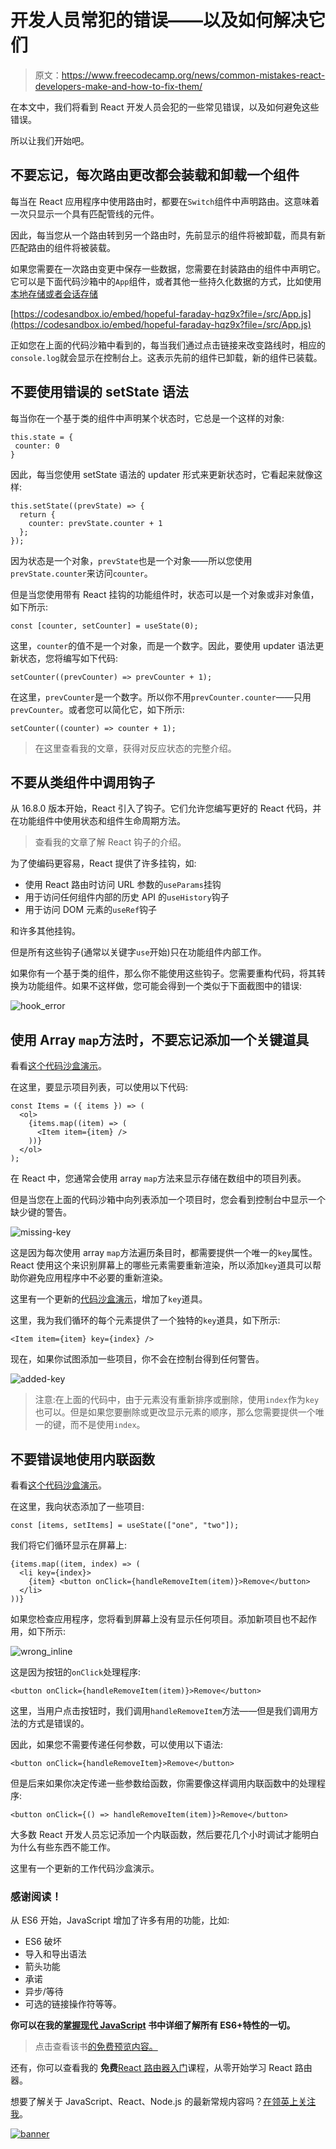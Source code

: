 # 开发人员常犯的错误——以及如何解决它们

> 原文：<https://www.freecodecamp.org/news/common-mistakes-react-developers-make-and-how-to-fix-them/>

在本文中，我们将看到 React 开发人员会犯的一些常见错误，以及如何避免这些错误。

所以让我们开始吧。

## 不要忘记，每次路由更改都会装载和卸载一个组件

每当在 React 应用程序中使用路由时，都要在`Switch`组件中声明路由。这意味着一次只显示一个具有匹配管线的元件。

因此，每当您从一个路由转到另一个路由时，先前显示的组件将被卸载，而具有新匹配路由的组件将被装载。

如果您需要在一次路由变更中保存一些数据，您需要在封装路由的组件中声明它。它可以是下面代码沙箱中的`App`组件，或者其他一些持久化数据的方式，比如使用[本地存储或者会话存储](https://javascript.plainenglish.io/everything-you-need-to-know-about-html5-local-storage-and-session-storage-479c63415c0a?source=friends_link&sk=f429aa5008683a3b0359db43f976efb3)

[https://codesandbox.io/embed/hopeful-faraday-hqz9x?file=/src/App.js](https://codesandbox.io/embed/hopeful-faraday-hqz9x?file=/src/App.js)

正如您在上面的代码沙箱中看到的，每当我们通过点击链接来改变路线时，相应的`console.log`就会显示在控制台上。这表示先前的组件已卸载，新的组件已装载。

## 不要使用错误的 setState 语法

每当你在一个基于类的组件中声明某个状态时，它总是一个这样的对象:

```
this.state = {
 counter: 0
} 
```

因此，每当您使用 setState 语法的 updater 形式来更新状态时，它看起来就像这样:

```
this.setState((prevState) => {
  return {
    counter: prevState.counter + 1
  };
}); 
```

因为状态是一个对象，`prevState`也是一个对象——所以您使用`prevState.counter`来访问`counter`。

但是当您使用带有 React 挂钩的功能组件时，状态可以是一个对象或非对象值，如下所示:

```
const [counter, setCounter] = useState(0); 
```

这里，`counter`的值不是一个对象，而是一个数字。因此，要使用 updater 语法更新状态，您将编写如下代码:

```
setCounter((prevCounter) => prevCounter + 1); 
```

在这里，`prevCounter`是一个数字。所以你不用`prevCounter.counter`——只用`prevCounter`。或者您可以简化它，如下所示:

```
setCounter((counter) => counter + 1); 
```

> 在这里查看我的文章，获得对反应状态的完整介绍。

## 不要从类组件中调用钩子

从 16.8.0 版本开始，React 引入了钩子。它们允许您编写更好的 React 代码，并在功能组件中使用状态和组件生命周期方法。

> 查看我的文章了解 React 钩子的介绍。

为了使编码更容易，React 提供了许多挂钩，如:

*   使用 React 路由时访问 URL 参数的`useParams`挂钩
*   用于访问任何组件内部的历史 API 的`useHistory`钩子
*   用于访问 DOM 元素的`useRef`钩子

和许多其他挂钩。

但是所有这些钩子(通常以关键字`use`开始)只在功能组件内部工作。

如果你有一个基于类的组件，那么你不能使用这些钩子。您需要重构代码，将其转换为功能组件。如果不这样做，您可能会得到一个类似于下面截图中的错误:

![hook_error](img/ae57907bbee35a91bfd2e08436eaad61.png)

## 使用 Array `map`方法时，不要忘记添加一个关键道具

看看[这个代码沙盒演示](https://codesandbox.io/s/quirky-shockley-bjd6z?file=/src/index.js)。

在这里，要显示项目列表，可以使用以下代码:

```
const Items = ({ items }) => (
  <ol>
    {items.map((item) => (
      <Item item={item} />
    ))}
  </ol>
); 
```

在 React 中，您通常会使用 array `map`方法来显示存储在数组中的项目列表。

但是当您在上面的代码沙箱中向列表添加一个项目时，您会看到控制台中显示一个缺少键的警告。

![missing-key](img/a16d07c0a113082058f84c74f912191d.png)

这是因为每次使用 array `map`方法遍历条目时，都需要提供一个唯一的`key`属性。React 使用这个来识别屏幕上的哪些元素需要重新渲染，所以添加`key`道具可以帮助你避免应用程序中不必要的重新渲染。

这里有一个更新的[代码沙盒演示](https://codesandbox.io/s/boring-greider-olko7?file=/src/index.js)，增加了`key`道具。

这里，我为我们循环的每个元素提供了一个独特的`key`道具，如下所示:

```
<Item item={item} key={index} /> 
```

现在，如果你试图添加一些项目，你不会在控制台得到任何警告。

![added-key](img/3a70796ce58a654110a5a7d8a25a8d65.png)

> 注意:在上面的代码中，由于元素没有重新排序或删除，使用`index`作为`key`也可以。但是如果您要删除或更改显示元素的顺序，那么您需要提供一个唯一的键，而不是使用`index`。

## 不要错误地使用内联函数

看看[这个代码沙盒演示](https://codesandbox.io/s/stupefied-breeze-66nyr?file=/src/index.js)。

在这里，我向状态添加了一些项目:

```
const [items, setItems] = useState(["one", "two"]); 
```

我们将它们循环显示在屏幕上:

```
{items.map((item, index) => (
  <li key={index}>
    {item} <button onClick={handleRemoveItem(item)}>Remove</button>
  </li>
))} 
```

如果您检查应用程序，您将看到屏幕上没有显示任何项目。添加新项目也不起作用，如下所示:

![wrong_inline](img/95aa9ece7c81f8229943058e57449ea3.png)

这是因为按钮的`onClick`处理程序:

```
<button onClick={handleRemoveItem(item)}>Remove</button> 
```

这里，当用户点击按钮时，我们调用`handleRemoveItem`方法——但是我们调用方法的方式是错误的。

因此，如果您不需要传递任何参数，可以使用以下语法:

```
<button onClick={handleRemoveItem}>Remove</button> 
```

但是后来如果你决定传递一些参数给函数，你需要像这样调用内联函数中的处理程序:

```
<button onClick={() => handleRemoveItem(item)}>Remove</button> 
```

大多数 React 开发人员忘记添加一个内联函数，然后要花几个小时调试才能明白为什么有些东西不能工作。

这里有一个更新的工作代码沙盒演示。

### **感谢阅读！**

从 ES6 开始，JavaScript 增加了许多有用的功能，比如:

*   ES6 破坏
*   导入和导出语法
*   箭头功能
*   承诺
*   异步/等待
*   可选的链接操作符等等。

****你可以在我的[掌握现代 JavaScript](https://modernjavascript.yogeshchavan.dev/) 书中详细了解所有 ES6+特性的一切。****

> 点击查看该书[的免费预览内容。](https://www.freecodecamp.org/news/learn-modern-javascript/)

还有，你可以查看我的 ****免费****[React 路由器入门](https://yogeshchavan1.podia.com/react-router-introduction)课程，从零开始学习 React 路由器。

想要了解关于 JavaScript、React、Node.js 的最新常规内容吗？[在领英上关注我](https://www.linkedin.com/in/yogesh-chavan97/)。

[![banner](img/ddc91e7fd4685947c2b9317ea5c178cb.png)](https://bit.ly/3w0DGum)